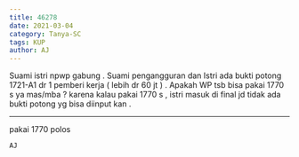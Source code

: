 ```yaml
---
title: 46278
date: 2021-03-04
category: Tanya-SC
tags: KUP
author: AJ
---
```


Suami istri npwp gabung . Suami pengangguran dan Istri ada bukti potong 1721-A1 dr 1 pemberi kerja ( lebih dr 60 jt ) . Apakah WP tsb bisa pakai 1770 s ya mas/mba ? karena kalau pakai 1770 s , istri masuk di final jd tidak ada bukti potong yg bisa diinput kan .

---

pakai 1770 polos

`AJ`
